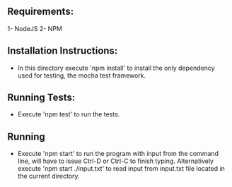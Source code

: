 ## Requirements:
 1- NodeJS
 2- NPM

## Installation Instructions:
 - In this directory execute 'npm install' to install the only dependency used for testing, the mocha test framework.

## Running Tests:
 - Execute 'npm test' to run the tests.

## Running
 - Execute 'npm start' to run the program with input from the command line, will have to issue Ctrl-D or Ctrl-C to finish typing.
   Alternatively execute 'npm start ./input.txt' to read input from input.txt file located in the current directory.
